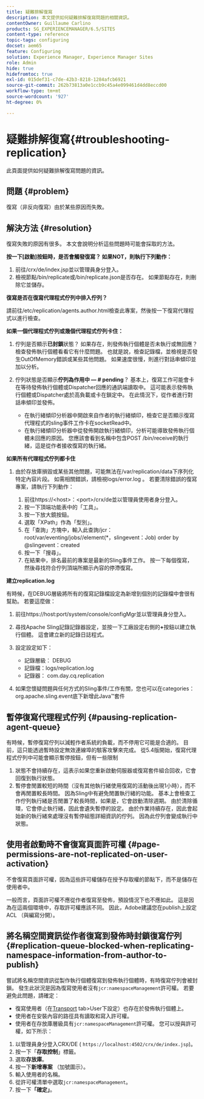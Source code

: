 ```yaml
---
title: 疑難排解復寫
description: 本文提供如何疑難排解復寫問題的相關資訊。
contentOwner: Guillaume Carlino
products: SG_EXPERIENCEMANAGER/6.5/SITES
content-type: reference
topic-tags: configuring
docset: aem65
feature: Configuring
solution: Experience Manager, Experience Manager Sites
role: Admin
hide: true
hidefromtoc: true
exl-id: 015def31-c7de-42b3-8218-1284afcb6921
source-git-commit: 262b73813a0e1ccb9c45a4e099461d4dd8eccd00
workflow-type: tm+mt
source-wordcount: '927'
ht-degree: 0%

---
```


# 疑難排解復寫{#troubleshooting-replication}

此頁面提供如何疑難排解復寫問題的資訊。

## 問題 {#problem}

復寫（非反向復寫）由於某些原因而失敗。

## 解決方法 {#resolution}

復寫失敗的原因有很多。 本文會說明分析這些問題時可能會採取的方法。

**按一下[啟動]按鈕時，是否會觸發復寫？ 如果NOT，則執行下列動作：**

1. 前往/crx/de/index.jsp並以管理員身分登入。
1. 檢視節點/bin/replicate或/bin/replicate.json是否存在。 如果節點存在，則刪除它並儲存。

**復寫是否在復寫代理程式佇列中排入佇列？**

請前往/etc/replication/agents.author.html檢查此專案，然後按一下復寫代理程式以進行檢查。

**如果一個代理程式佇列或幾個代理程式佇列卡住：**

1. 佇列是否顯示&#x200B;**已封鎖**&#x200B;狀態？ 如果存在，則發佈執行個體是否未執行或無回應？ 檢查發佈執行個體看看它有什麼問題。 也就是說，檢查記錄檔，並檢視是否發生OutOfMemory錯誤或某些其他問題。 如果速度很慢，則進行對話串傾印並加以分析。
1. 佇列狀態是否顯示&#x200B;**佇列為作用中 — # pending**？ 基本上，復寫工作可能會卡在等待發佈執行個體或Dispatcher回應的通訊端讀取中。 這可能表示發佈執行個體或Dispatcher處於高負載或卡在鎖定中。 在此情況下，從作者進行對話串傾印並發佈。

   * 在執行緒傾印分析器中開啟來自作者的執行緒傾印，檢查它是否顯示復寫代理程式的sling事件工作卡在socketRead中。
   * 在執行緒傾印分析器中從發佈開啟執行緒傾印，分析可能導致發佈執行個體未回應的原因。 您應該會看到名稱中包含POST /bin/receive的執行緒，這是從作者接收復寫的執行緒。

**如果所有代理程式佇列都卡住**

1. 由於存放庫損毀或某些其他問題，可能無法在/var/replication/data下序列化特定內容片段。 如需相關錯誤，請檢視logs/error.log 。 若要清除錯誤的復寫專案，請執行下列動作：

   1. 前往https://&lt;host>：&lt;port>/crx/de並以管理員使用者身分登入。
   1. 按一下頂端功能表中的「工具」。
   1. 按一下放大鏡按鈕。
   1. 選取「XPath」作為「型別」。
   1. 在「查詢」方塊中，輸入此查詢/jcr：root/var/eventing/jobs//element(&#42;，slingevent：Job) order by @slingevent：created
   1. 按一下「搜尋」。
   1. 在結果中，排名最前的專案是最新的Sling事件工作。 按一下每個復寫，然後尋找符合佇列頂端所顯示內容的停滯復寫。

**建立replication.log**

有時候，在DEBUG層級將所有的復寫記錄檔設定為新增到個別的記錄檔中會很有幫助。 若要這麼做：

1. 前往https://host:port/system/console/configMgr並以管理員身分登入。
1. 尋找Apache Sling記錄記錄器設定，並按一下工廠設定右側的&#x200B;**+**&#x200B;按鈕以建立執行個體。 這會建立新的記錄日誌程式。
1. 設定設定如下：

   * 記錄層級： DEBUG
   * 記錄檔：logs/replication.log
   * 記錄器： com.day.cq.replication

1. 如果您懷疑問題與任何方式的Sling事件/工作有關，您也可以在categories：org.apache.sling.event底下新增此Java™套件

## 暫停復寫代理程式佇列  {#pausing-replication-agent-queue}

有時候，暫停復寫佇列以減輕作者系統的負載，而不停用它可能是合適的。 目前，這只能透過暫時設定無效連線埠的駭客攻擊來完成。 從5.4版開始，復寫代理程式佇列中可能會顯示暫停按鈕，但有一些限制

1. 狀態不會持續存在，這表示如果您重新啟動伺服器或復寫套件組合回收，它會回復到執行狀態。
1. 暫停會閒置較短的時間（沒有其他執行緒使用復寫的活動後出現1小時），而不會再閒置較長時間。 因為Sling中有避免閒置執行緒的功能。 基本上會檢查工作佇列執行緒是否閒置了較長時間，如果是，它會啟動清除週期。 由於清除循環，它會停止執行緒，因此會遺失暫停的設定。 由於作業持續存在，因此會起始新的執行緒來處理沒有暫停組態詳細資訊的佇列。 因為此佇列會變成執行中狀態。

## 使用者啟動時不會復寫頁面許可權 {#page-permissions-are-not-replicated-on-user-activation}

不會復寫頁面許可權，因為這些許可權儲存在授予存取權的節點下，而不是儲存在使用者中。

一般而言，頁面許可權不應從作者復寫至發佈，預設情況下也不應如此。 這是因為在這兩個環境中，存取許可權應該不同。 因此，Adobe建議您在publish上設定ACL （與編寫分開）。

## 將名稱空間資訊從作者復寫到發佈時封鎖復寫佇列 {#replication-queue-blocked-when-replicating-namespace-information-from-author-to-publish}

嘗試將名稱空間資訊從製作執行個體復寫到發佈執行個體時，有時復寫佇列會被封鎖。 發生此狀況是因為復寫使用者沒有`jcr:namespaceManagement`許可權。 若要避免此問題，請確定：

* 復寫使用者（在[Transport](/help/sites-deploying/replication.md#replication-agents-configuration-parameters) tab>User下設定）也存在於發佈執行個體上。
* 使用者在安裝內容的路徑具有讀取和寫入許可權。
* 使用者在存放庫層級具有`jcr:namespaceManagement`許可權。 您可以授與許可權，如下所示：

1. 以管理員身分登入CRX/DE ( `https://localhost:4502/crx/de/index.jsp`)。
1. 按一下「**存取控制**」標籤。
1. 選取&#x200B;**存放庫**。
1. 按一下&#x200B;**新增專案** （加號圖示）。
1. 輸入使用者的名稱。
1. 從許可權清單中選取`jcr:namespaceManagement`。
1. 按一下&#x200B;**「確定」**。
